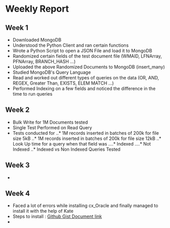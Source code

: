 # Weekly Report

## Week 1

* Downloaded MongoDB
* Understood the Python Client and ran certain functions
* Wrote a Python Script to open a JSON File and load it to MongoDB
* Randomized certain fields of the test document file (WMAID, LFNArray, PFNArray, BRANCH_HASH ...)
* Uploaded the above Randomized Documents to MongoDB (insert_many)
* Studied MongoDB's Query Language
* Read and worked out different types of queries on the data (OR, AND, REGEX, Greater Than, EXISTS, ELEM MATCH ...)
* Performed Indexing on a few fields and noticed the difference in the time to run queries

## Week 2

* Bulk Write for 1M Documents tested
* Single Test Performed on Read Query
* Tests conducted for
..* 1M records inserted in batches of 200k for file size 5kB
..* 1M records inserted in batches of 200k for file size 12kB
..* Look Up time for a query when that field was 
....* Indexed
....* Not Indexed
..* Indexed vs Non Indexed Queries Tested

## Week 3

* 

## Week 4

* Faced a lot of errors while installing cx_Oracle and finally managed to install it with the help of Kate
* Steps to install : [Github Gist Document link](https://gist.github.com/sartaj10/03936b3dc5f9d0499f93e06cc12eb52e)
* 
